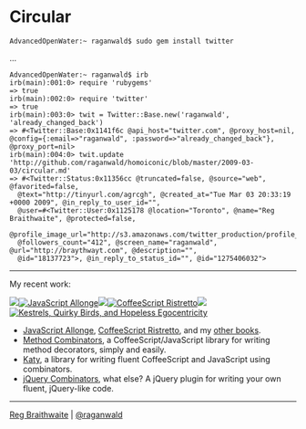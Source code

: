 Circular
===

    AdvancedOpenWater:~ raganwald$ sudo gem install twitter

...

    AdvancedOpenWater:~ raganwald$ irb
    irb(main):001:0> require 'rubygems'
    => true
    irb(main):002:0> require 'twitter'
    => true
    irb(main):003:0> twit = Twitter::Base.new('raganwald', 'already_changed_back')
    => #<Twitter::Base:0x1141f6c @api_host="twitter.com", @proxy_host=nil, @config={:email=>"raganwald", :password=>"already_changed_back"}, @proxy_port=nil>
    irb(main):004:0> twit.update 'http://github.com/raganwald/homoiconic/blob/master/2009-03-03/circular.md'
    => #<Twitter::Status:0x11356cc @truncated=false, @source="web", @favorited=false,
      @text="http://tinyurl.com/agrcgh", @created_at="Tue Mar 03 20:33:19 +0000 2009", @in_reply_to_user_id="",
      @user=#<Twitter::User:0x1125178 @location="Toronto", @name="Reg Braithwaite", @protected=false,
      @profile_image_url="http://s3.amazonaws.com/twitter_production/profile_images/79244481/Picture_1_normal.png",
      @followers_count="412", @screen_name="raganwald", @url="http://braythwayt.com", @description="",
      @id="18137723">, @in_reply_to_status_id="", @id="1275406032">

---

My recent work:

![](http://i.minus.com/iL337yTdgFj7.png)[![JavaScript Allonge](http://i.minus.com/iW2E1A8M5UWe6.jpeg)](http://leanpub.com/javascript-allonge "JavaScript Allongé")![](http://i.minus.com/iL337yTdgFj7.png)[![CoffeeScript Ristretto](http://i.minus.com/iMmGxzIZkHSLD.jpeg)](http://leanpub.com/coffeescript-ristretto "CoffeeScript Ristretto")![](http://i.minus.com/iL337yTdgFj7.png)[![Kestrels, Quirky Birds, and Hopeless Egocentricity](http://i.minus.com/ibw1f1ARQ4bhi1.jpeg)](http//leanpub.com/combinators "Kestrels, Quirky Birds, and Hopeless Egocentricity")

* [JavaScript Allonge](http://leanpub.com/javascript-allonge), [CoffeeScript Ristretto](http://leanpub.com/coffeescript-ristretto), and my [other books](http://leanpub.com/u/raganwald).
* [Method Combinators](https://github.com/raganwald/method-combinators), a CoffeeScript/JavaScript library for writing method decorators, simply and easily.
* [Katy](http://github.com/raganwald/Katy), a library for writing fluent CoffeeScript and JavaScript using combinators.
* [jQuery Combinators](http://githiub.com/raganwald/jquery-combinators), what else? A jQuery plugin for writing your own fluent, jQuery-like code.  

---

[Reg Braithwaite](http://braythwayt.com) | [@raganwald](http://twitter.com/raganwald)
